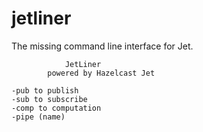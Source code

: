 # jetliner 



The missing command line interface for Jet.


				JetLiner
			powered by Hazelcast Jet
	
	-pub to publish
	-sub to subscribe
	-comp to computation
	-pipe (name)
